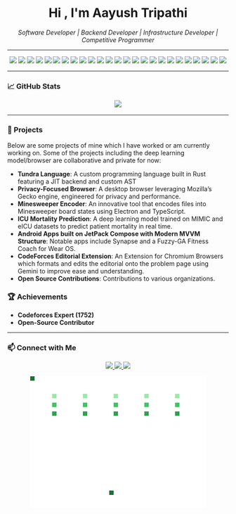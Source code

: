 

<h1 align="center">Hi , I'm Aayush Tripathi </h1>

<p align="center">
  <em>Software Developer | Backend Developer | Infrastructure Developer | Competitive Programmer</em>
</p>

---

<p align="center">
  <img src="https://img.shields.io/badge/-Python-3776AB?style=flat&logo=python&logoColor=white" />
  <img src="https://img.shields.io/badge/-Rust-000000?style=flat&logo=rust&logoColor=white" />
  <img src="https://img.shields.io/badge/-C%2B%2B-00599C?style=flat&logo=c%2B%2B&logoColor=white" />
  <img src="https://img.shields.io/badge/-Kotlin-0095D5?style=flat&logo=kotlin&logoColor=white" />
  <img src="https://img.shields.io/badge/-Java-007396?style=flat&logo=java&logoColor=white" />
  <img src="https://img.shields.io/badge/-Flask-000000?style=flat&logo=flask&logoColor=white" />
  <img src="https://img.shields.io/badge/-Go-00ADD8?style=flat&logo=go&logoColor=white" />
  <img src="https://img.shields.io/badge/-C-555555?style=flat&logo=c&logoColor=white" />
  <img src="https://img.shields.io/badge/-GitHub-181717?style=flat&logo=github&logoColor=white" />
  <img src="https://img.shields.io/badge/-Linux-FCC624?style=flat&logo=linux&logoColor=black" />
  <img src="https://img.shields.io/badge/-Blender-F5792A?style=flat&logo=blender&logoColor=white" />
  <img src="https://img.shields.io/badge/-Docker-2496ED?style=flat&logo=docker&logoColor=white" />
  <img src="https://img.shields.io/badge/-SQL-4479A1?style=flat&logo=postgresql&logoColor=white" />
  <img src="https://img.shields.io/badge/-HTML-E34F26?style=flat&logo=html5&logoColor=white" />
  <img src="https://img.shields.io/badge/-CSS-1572B6?style=flat&logo=css3&logoColor=white" />
  <img src="https://img.shields.io/badge/-JavaScript-F7DF1E?style=flat&logo=javascript&logoColor=black" />
  <img src="https://img.shields.io/badge/-React-61DAFB?style=flat&logo=react&logoColor=white" />
  <img src="https://img.shields.io/badge/-TypeScript-3178C6?style=flat&logo=typescript&logoColor=white" />
  <img src="https://img.shields.io/badge/-Three.js-000000?style=flat&logo=three.js&logoColor=white" />
  <img src="https://img.shields.io/badge/-Pandas-150458?style=flat&logo=pandas&logoColor=white" />
  <img src="https://img.shields.io/badge/-NumPy-013243?style=flat&logo=numpy&logoColor=white" />
  <img src="https://img.shields.io/badge/-TensorFlow-FF6F00?style=flat&logo=tensorflow&logoColor=white" />
  <img src="https://img.shields.io/badge/-PyTorch-EE4C2C?style=flat&logo=pytorch&logoColor=white" />
  <img src="https://img.shields.io/badge/-Node.js-339933?style=flat&logo=node.js&logoColor=white" />
  <img src="https://img.shields.io/badge/-Electron-47848F?style=flat&logo=electron&logoColor=white" />
</p>

---

### 📈 GitHub Stats

<p align="center">
  <img src="https://github-readme-stats.vercel.app/api?username=aayush-tripathi&show_icons=true&theme=dracula" />
</p>

---

### 🚀 Projects
  Below are some projects of mine which I have worked or am currently working on. Some of the projects including the deep learning model/browser are collaborative and private for now:



- **Tundra Language**: A custom programming language built in Rust featuring a JIT backend and custom AST
- **Privacy-Focused Browser**: A desktop browser leveraging Mozilla’s Gecko engine, engineered for privacy and performance.
- **Minesweeper Encoder**: An innovative tool that encodes files into Minesweeper board states using Electron and TypeScript.
- **ICU Mortality Prediction**: A deep learning model trained on MIMIC and eICU datasets to predict patient mortality in real time.
- **Android Apps built on JetPack Compose with Modern MVVM Structure**: Notable apps include Synapse and a Fuzzy-GA Fitness Coach for Wear OS.
- **CodeForces Editorial Extension**: An Extension for Chromium Browsers which formats and edits the editorial onto the problem page using Gemini to improve ease and understanding.
- **Open Source Contributions**: Contributions to various organizations.
### 🏆 Achievements

- **Codeforces Expert (1752)**
- **Open-Source Contributor**
---

### 📫 Connect with Me

<p align="center">
  <a href="mailto:22ucs002@lnmiit.ac.in">
    <img src="https://img.shields.io/badge/-Email-D14836?style=flat&logo=gmail&logoColor=white" />
  </a>
  <a href="https://linkedin.com/in/tripathiaayush">
    <img src="https://img.shields.io/badge/-LinkedIn-0077B5?style=flat&logo=linkedin&logoColor=white" />
  </a>
  <a href="https://github.com/aayush-tripathi">
    <img src="https://img.shields.io/badge/-Portfolio-000000?style=flat&logo=github&logoColor=white" />
  </a>
</p>


<p align="center">
  <img src="tilebreaker.svg" alt="Tile Breaker (SVG Animation)" width="400px" />
</p>

